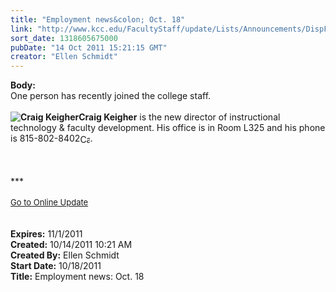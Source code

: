 ```yaml
---
title: "Employment news&colon; Oct. 18"
link: "http://www.kcc.edu/FacultyStaff/update/Lists/Announcements/DispForm.aspx?ID=486"
sort_date: 1318605675000
pubDate: "14 Oct 2011 15:21:15 GMT"
creator: "Ellen Schmidt"
---
```


<div><b>Body:</b> <div class="ExternalClassE6225420947940A4A75C0DD29B315462">
<div>One person has recently joined the college staff.</div>
<div><br /><strong><img alt="Craig Keigher" src="/FacultyStaff/update/PublishingImages/Craig_Keigher.jpg" />Craig Keigher</strong> is the new director of instructional technology &amp; faculty development. His office is in Room L325 and his phone is <span style="white-space:nowrap" class="baec5a81-e4d6-4674-97f3-e9220f0136c1">815-802-8402<a style="border-bottom:medium none;position:static !important;border-left:medium none;margin:0px;width:16px;bottom:0px;display:inline;white-space:nowrap;float:none;height:16px;vertical-align:middle;overflow:hidden;border-top:medium none;top:0px;cursor:hand;right:0px;border-right:medium none;left:0px" title="Call: 815-802-8402" href="#"><img style="border-bottom:medium none;position:static !important;border-left:medium none;margin:0px;width:16px;bottom:0px;display:inline;white-space:nowrap;float:none;height:16px;vertical-align:middle;overflow:hidden;border-top:medium none;top:0px;cursor:hand;right:0px;border-right:medium none;left:0px" title="Call: 815-802-8402" /></a></span>.<br />
<div> </div>
<div> </div>
<div> </div>
<div>
<div>
<div>***</div>
<div> </div>
<div>
<div><font size="2"><a href="/FacultyStaff/update/Pages/dailyupdate.aspx">Go to Online Update</a></font></div>
<div><font size="2"></font> </div>
<div> </div></div></div></div></div></div></div>
<div><b>Expires:</b> 11/1/2011</div>
<div><b>Created:</b> 10/14/2011 10:21 AM</div>
<div><b>Created By:</b> Ellen Schmidt</div>
<div><b>Start Date:</b> 10/18/2011</div>
<div><b>Title:</b> Employment news: Oct. 18</div>
